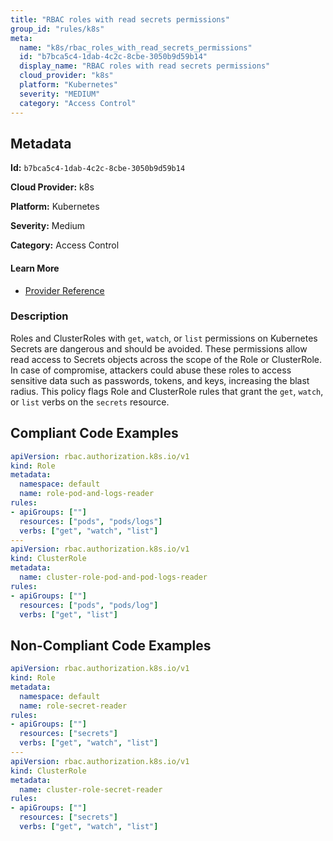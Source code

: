 ```yaml
---
title: "RBAC roles with read secrets permissions"
group_id: "rules/k8s"
meta:
  name: "k8s/rbac_roles_with_read_secrets_permissions"
  id: "b7bca5c4-1dab-4c2c-8cbe-3050b9d59b14"
  display_name: "RBAC roles with read secrets permissions"
  cloud_provider: "k8s"
  platform: "Kubernetes"
  severity: "MEDIUM"
  category: "Access Control"
---
```

## Metadata

**Id:** `b7bca5c4-1dab-4c2c-8cbe-3050b9d59b14`

**Cloud Provider:** k8s

**Platform:** Kubernetes

**Severity:** Medium

**Category:** Access Control

#### Learn More

 - [Provider Reference](https://kubernetes.io/docs/reference/access-authn-authz/rbac/)

### Description

 Roles and ClusterRoles with `get`, `watch`, or `list` permissions on Kubernetes Secrets are dangerous and should be avoided.
These permissions allow read access to Secrets objects across the scope of the Role or ClusterRole. In case of compromise, attackers could abuse these roles to access sensitive data such as passwords, tokens, and keys, increasing the blast radius.
This policy flags Role and ClusterRole rules that grant the `get`, `watch`, or `list` verbs on the `secrets` resource.


## Compliant Code Examples
```yaml
apiVersion: rbac.authorization.k8s.io/v1
kind: Role
metadata:
  namespace: default
  name: role-pod-and-logs-reader
rules:
- apiGroups: [""]
  resources: ["pods", "pods/logs"]
  verbs: ["get", "watch", "list"]
---
apiVersion: rbac.authorization.k8s.io/v1
kind: ClusterRole
metadata:
  name: cluster-role-pod-and-pod-logs-reader
rules:
- apiGroups: [""]
  resources: ["pods", "pods/log"]
  verbs: ["get", "list"]

```
## Non-Compliant Code Examples
```yaml
apiVersion: rbac.authorization.k8s.io/v1
kind: Role
metadata:
  namespace: default
  name: role-secret-reader
rules:
- apiGroups: [""]
  resources: ["secrets"]
  verbs: ["get", "watch", "list"]
---
apiVersion: rbac.authorization.k8s.io/v1
kind: ClusterRole
metadata:
  name: cluster-role-secret-reader
rules:
- apiGroups: [""]
  resources: ["secrets"]
  verbs: ["get", "watch", "list"]

```